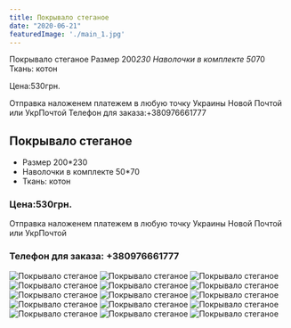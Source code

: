 ```yaml
---
title: Покрывало стеганое 
date: "2020-06-21"
featuredImage: './main_1.jpg'
---
```


Покрывало стеганое 
Размер 200*230
Наволочки в комплекте 50*70
Ткань: котон

Цена:530грн.

Отправка наложенем платежем в любую точку Украины Новой Почтой или УкрПочтой
Телефон для заказа:+380976661777

<!-- end -->

## Покрывало стеганое 
*   Размер 200*230
*   Наволочки в комплекте 50*70
*   Ткань: котон

### Цена:530грн.

Отправка наложенем платежем в любую точку Украины Новой Почтой или УкрПочтой

### Телефон для заказа: +380976661777


![Покрывало стеганое](1.jpeg?raw=true "Покрывало стеганое")
![Покрывало стеганое](2.jpeg?raw=true "Покрывало стеганое")
![Покрывало стеганое](3.jpeg?raw=true "Покрывало стеганое")
![Покрывало стеганое](4.jpeg?raw=true "Покрывало стеганое")
![Покрывало стеганое](5.jpeg?raw=true "Покрывало стеганое")
![Покрывало стеганое](6.jpeg?raw=true "Покрывало стеганое")
![Покрывало стеганое](7.jpeg?raw=true "Покрывало стеганое")
![Покрывало стеганое](8.jpeg?raw=true "Покрывало стеганое")
![Покрывало стеганое](9.jpeg?raw=true "Покрывало стеганое")
![Покрывало стеганое](10.jpeg?raw=true "Покрывало стеганое")
![Покрывало стеганое](11.jpeg?raw=true "Покрывало стеганое")
![Покрывало стеганое](12.jpeg?raw=true "Покрывало стеганое")
![Покрывало стеганое](13.jpeg?raw=true "Покрывало стеганое")
![Покрывало стеганое](14.jpeg?raw=true "Покрывало стеганое")
![Покрывало стеганое](15.jpeg?raw=true "Покрывало стеганое")